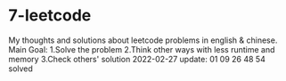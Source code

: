 # 7-leetcode
My thoughts and solutions about leetcode problems in english &amp; chinese.
Main Goal: 1.Solve the problem 2.Think other ways with less runtime and memory 3.Check others' solution
2022-02-27 update:
01 09 26 48 54 solved
